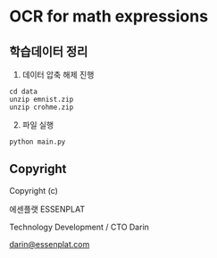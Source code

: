 # OCR for math expressions

## 학습데이터 정리

1. 데이터 압축 해제 진행
```
cd data
unzip emnist.zip
unzip crohme.zip
```
2. 파일 실행
```
python main.py
```

## Copyright
Copyright (c)

에센플랫 ESSENPLAT

Technology Development / CTO
Darin

darin@essenplat.com
